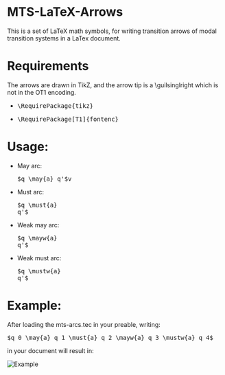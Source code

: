 MTS-LaTeX-Arrows
==============
This is a set of LaTeX math symbols, for writing transition arrows of modal transition systems in a LaTex document.

Requirements
============
The arrows are drawn in TikZ, and the arrow tip is a \guilsinglright which is not in the OT1 encoding.
  * <pre>\RequirePackage{tikz}</pre>
  * <pre>\RequirePackage[T1]{fontenc}</pre>


Usage:
======
  * May arc: <pre>$q \may{a} q'$v
  * Must arc: <pre>$q \must{a} q'$</pre>
  * Weak may arc: <pre>$q \mayw{a} q'$</pre>
  * Weak must arc: <pre>$q \mustw{a} q'$</pre>

Example:
========
After loading the mts-arcs.tec in your preable, writing:

 <pre>$q_0 \may{a} q_1 \must{a} q_2 \mayw{a} q_3 \mustw{a} q_4$</pre>

in your document will result in:

![Example](https://raw.github.com/mikaelhm/MTS-LaTeX-Arrows/master/example.png)


